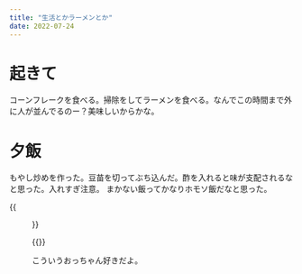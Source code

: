 ```yaml
---
title: "生活とかラーメンとか"
date: 2022-07-24
---
```


# 起きて
コーンフレークを食べる。掃除をしてラーメンを食べる。なんでこの時間まで外に人が並んでるのー？美味しいからかな。

# 夕飯

もやし炒めを作った。豆苗を切ってぶち込んだ。酢を入れると味が支配されるなと思った。入れすぎ注意。
まかない飯ってかなりホモソ飯だなと思った。

{{<figure src="/media/2022-07-24-dinner.jpeg" alt="dinner">}}

{{<youtube bCRSLXpDWFQ>}}

こういうおっちゃん好きだよ。